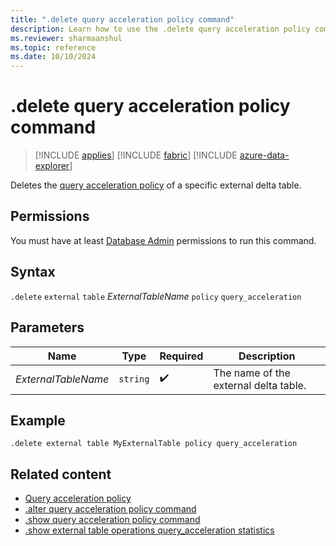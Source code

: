 ```yaml
---
title: ".delete query acceleration policy command"
description: Learn how to use the .delete query acceleration policy command to accelerate queries over external delta tables.
ms.reviewer: sharmaanshul
ms.topic: reference
ms.date: 10/10/2024
---
```

# .delete query acceleration policy command

> [!INCLUDE [applies](../includes/applies-to-version/applies.md)] [!INCLUDE [fabric](../includes/applies-to-version/fabric.md)] [!INCLUDE [azure-data-explorer](../includes/applies-to-version/azure-data-explorer.md)]

Deletes the [query acceleration policy](query-acceleration-policy.md) of a specific external delta table.

## Permissions

You must have at least [Database Admin](../access-control/role-based-access-control.md) permissions to run this command.

## Syntax

`.delete` `external` `table` *ExternalTableName* `policy` `query_acceleration`

## Parameters

| Name                | Type     | Required           | Description                     |
| ------------------- | -------- | ------------------ | ------------------------------- |
| *ExternalTableName* | `string` | :heavy_check_mark: | The name of the external delta table. |

## Example

```Kusto
.delete external table MyExternalTable policy query_acceleration
```

## Related content

* [Query acceleration policy](query-acceleration-policy.md)
* [.alter query acceleration policy command](alter-query-acceleration-policy-command.md)
* [.show query acceleration policy command](show-query-acceleration-policy-command.md)
* [.show external table operations query_acceleration statistics](show-external-table-operations-query-acceleration-statistics.md)
